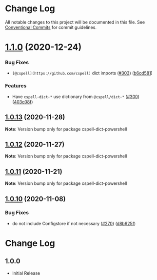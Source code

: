 # Change Log

All notable changes to this project will be documented in this file.
See [Conventional Commits](https://conventionalcommits.org) for commit guidelines.

# [1.1.0](https://github.com/streetsidesoftware/cspell-dicts/compare/cspell-dict-powershell@1.0.13...cspell-dict-powershell@1.1.0) (2020-12-24)


### Bug Fixes

* `[@cspell](https://github.com/cspell)` dict imports ([#303](https://github.com/streetsidesoftware/cspell-dicts/issues/303)) ([b6cd581](https://github.com/streetsidesoftware/cspell-dicts/commit/b6cd58114caa8752fba69522e6b740a4be74dd6e))


### Features

* Have `cspell-dict-*` use dictionary from `@cspell/dict-*` ([#300](https://github.com/streetsidesoftware/cspell-dicts/issues/300)) ([403c08f](https://github.com/streetsidesoftware/cspell-dicts/commit/403c08fbd1d11a083f586e591b87ef9a47f71944))





## [1.0.13](https://github.com/streetsidesoftware/cspell-dicts/compare/cspell-dict-powershell@1.0.12...cspell-dict-powershell@1.0.13) (2020-11-28)

**Note:** Version bump only for package cspell-dict-powershell





## [1.0.12](https://github.com/streetsidesoftware/cspell-dicts/compare/cspell-dict-powershell@1.0.11...cspell-dict-powershell@1.0.12) (2020-11-27)

**Note:** Version bump only for package cspell-dict-powershell





## [1.0.11](https://github.com/streetsidesoftware/cspell-dicts/compare/cspell-dict-powershell@1.0.10...cspell-dict-powershell@1.0.11) (2020-11-21)

**Note:** Version bump only for package cspell-dict-powershell

## [1.0.10](https://github.com/streetsidesoftware/cspell-dicts/compare/cspell-dict-powershell@1.0.9...cspell-dict-powershell@1.0.10) (2020-11-08)

### Bug Fixes

- do not include Configstore if not necessary ([#270](https://github.com/streetsidesoftware/cspell-dicts/issues/270)) ([d8b625f](https://github.com/streetsidesoftware/cspell-dicts/commit/d8b625f2f42d5cc6c4a9390216ac1e5037886e44))

# Change Log

## 1.0.0

- Initial Release
